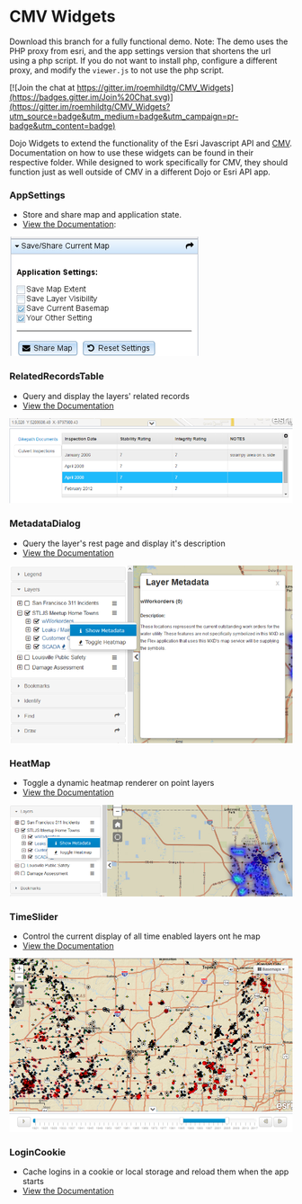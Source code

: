 CMV Widgets
===========

Download this branch for a fully functional demo. Note: The demo uses the PHP proxy from esri, and the app settings version that shortens the url using a php script.
If you do not want to install php, configure a different proxy, and modify the `viewer.js` to not use the php script.

[![Join the chat at https://gitter.im/roemhildtg/CMV_Widgets](https://badges.gitter.im/Join%20Chat.svg)](https://gitter.im/roemhildtg/CMV_Widgets?utm_source=badge&utm_medium=badge&utm_campaign=pr-badge&utm_content=badge)

Dojo Widgets to extend the functionality of the Esri Javascript API and [CMV](https://github.com/cmv/cmv-app). Documentation on how to use these widgets can be found in their respective folder. While designed to work specifically for CMV, they should function just as well outside of CMV in a different Dojo or Esri API app.

### AppSettings

* Store and share map and application state.
* [View the Documentation](widgets/AppSettings/):

![URL Field](widgets/AppSettings/appSettings.png)

### RelatedRecordsTable

* Query and display the layers' related records
* [View the Documentation](widgets/RelationshipTable/)

![URL Field](widgets/RelationshipTable/relatedRecords.png)

### MetadataDialog

* Query the layer's rest page and display it's description
* [View the Documentation](widgets/MetadataDialog/)

![URL Field](widgets/MetadataDialog/metadatadialog.png)

### HeatMap

* Toggle a dynamic heatmap renderer on point layers
* [View the Documentation](widgets/HeatMap/)

![URL Field](widgets/HeatMap/heatmap.png)

### TimeSlider

* Control the current display of all time enabled layers ont he map
* [View the Documentation](widgets/TimeSlider)

![URL Field](widgets/TimeSlider/timeSlider.png)

### LoginCookie

* Cache logins in a cookie or local storage and reload them when the app starts
* [View the Documentation](widgets/LoginCookie)
